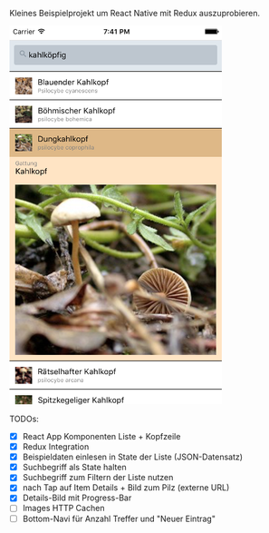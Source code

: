 Kleines Beispielprojekt um React Native mit Redux auszuprobieren.

![Screenshot iOS](screenshot-ios.png)

TODOs:
- [x] React App Komponenten Liste + Kopfzeile
- [x] Redux Integration
- [x] Beispieldaten einlesen in State der Liste (JSON-Datensatz)
- [x] Suchbegriff als State halten
- [x] Suchbegriff zum Filtern der Liste nutzen
- [x] nach Tap auf Item Details + Bild zum Pilz (externe URL)
- [x] Details-Bild mit Progress-Bar
- [ ] Images HTTP Cachen
- [ ] Bottom-Navi für Anzahl Treffer und "Neuer Eintrag"